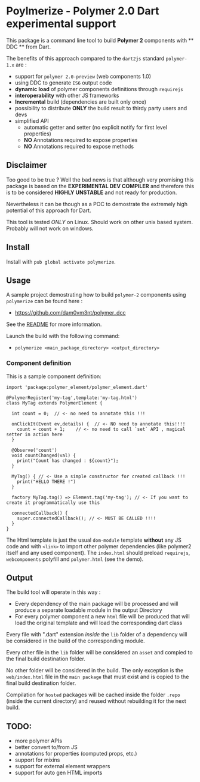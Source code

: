 # Poylmerize - Polymer 2.0 Dart experimental support

This package is a command line tool to build **Polymer 2** components with ** DDC ** from Dart.

The benefits of this approach compared to the `dart2js` standard `polymer-1.x` are :

 - support for `polymer 2.0-preview` (web components 1.0)
 - using DDC to generate `ES6` output code
 - **dynamic load** of polymer components definitions through `requirejs`
 - **interoperability** with other JS frameworks
 - **Incremental** build (dependencies are built only once)
 - possibility to distribute **ONLY** the build result to thirdy party users and devs
 - simplified API
   - automatic getter and setter (no explicit notify for first level properties)
   - **NO** Annotations required to expose properties
   - **NO** Annotations required to expose methods

## Disclaimer

Too good to be true ? Well the bad news is that although very promising this package is based on the **EXPERIMENTAL DEV COMPILER** and therefore this
is to be considered **HIGHLY UNSTABLE** and not ready for production.

Nevertheless it can be though as a POC to demostrate the extremely high potential of this approach for Dart.

This tool is tested *ONLY* on Linux. Should work on other unix based system. Probably will not work on windows.

## Install

Install with `pub global activate polymerize`.

## Usage

A sample project demostrating how to build `polymer-2` components using `polymerize` can be found here :
 - https://github.com/dam0vm3nt/polymer_dcc

See the [README](https://github.com/dam0vm3nt/polymer_dcc/blob/master/README.md) for more information.

Launch the build with the following command:

 - `polymerize <main_package_directory> <output_directory>`

### Component definition

This is a sample component definition:

    import 'package:polymer_element/polymer_element.dart'

    @PolymerRegister('my-tag',template:'my-tag.html')
    class MyTag extends PolymerElement {

      int count = 0;  // <- no need to annotate this !!!

      onClickIt(Event ev,details) {  // <- NO need to annotate this!!!!
        count = count + 1;    // <- no need to call `set` API , magical setter in action here
      }

      @Observe('count')
      void countChanged(val) {
        print("Count has changed : ${count}");
      }

      MyTag() { // <- Use a simple constructor for created callback !!!
        print("HELLO THERE !")
      }

      factory MyTag.tag() => Element.tag('my-tag'); // <- If you want to create it programmatically use this

      connectedCallback() {
        super.connectedCallback(); // <- MUST BE CALLED !!!!
      }
    }

The Html template is just the usual `dom-module`  template **without** any JS code and with `<link>` to import other polymer dependencies (like polymer2 itself and
  any used component).
The `index.html` should preload `requirejs`, `webcomponents` polyfill and `polymer.html` (see the demo).

## Output

The build tool will operate in this way :

 - Every dependency of the main package will be processed and will produce a separate loadable module in the output Directory
 - For every polymer component a new `html` file will be produced that will load the original template and will load the corresponding dart class

Every file with ".dart" extension *inside* the `lib` folder of a dependency will be considered in the build of the corresponding module.

Every other file in the `lib` folder will be considered an `asset` and compied to the final build destination folder.

No other folder will be considered in the build. The only exception is the `web/index.html` file in the `main package` that must exist and is copied
to the final build destination folder.

Compilation for `hosted` packages will be cached inside the folder `.repo` (inside the current directory) and reused without rebuilding it for the next build.

## TODO:

 - more polymer APIs
 - better convert to/from JS
 - annotations for properties (computed props, etc.)
 - support for mixins
 - support for external element wrappers
 - support for auto gen HTML imports
